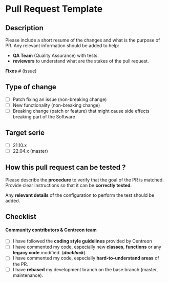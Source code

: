 # Pull Request Template

## Description

Please include a short resume of the changes and what is the purpose of PR. Any relevant information should be added to help:
* **QA Team** (Quality Assurance) with tests.
* **reviewers** to understand what are the stakes of the pull request.

**Fixes** # (issue)

## Type of change

- [ ] Patch fixing an issue (non-breaking change)
- [ ] New functionality (non-breaking change)
- [ ] Breaking change (patch or feature) that might cause side effects breaking part of the Software

## Target serie

- [ ] 21.10.x
- [ ] 22.04.x (master)

<h2> How this pull request can be tested ? </h2>

Please describe the **procedure** to verify that the goal of the PR is matched. Provide clear instructions so that it can be **correctly tested**.

Any **relevant details** of the configuration to perform the test should be added.

## Checklist

#### Community contributors & Centreon team

- [ ] I have followed the **coding style guidelines** provided by Centreon
- [ ] I have commented my code, especially new **classes**, **functions** or any **legacy code** modified. (***docblock***)
- [ ] I have commented my code, especially **hard-to-understand areas** of the PR.
- [ ] I have **rebased** my development branch on the base branch (master, maintenance).
